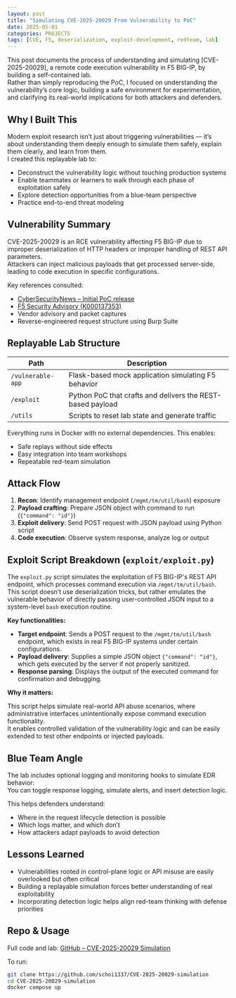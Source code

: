 ```yaml
---
layout: post
title: "Simulating CVE-2025-20029 From Vulnerability to PoC"
date: 2025-05-01
categories: PROJECTS
tags: [CVE, F5, deserialization, exploit-development, redteam, lab]
---
```



This post documents the process of understanding and simulating [CVE-2025-20029], a remote code execution vulnerability in F5 BIG-IP, by building a self-contained lab.  
Rather than simply reproducing the PoC, I focused on understanding the vulnerability’s core logic, building a safe environment for experimentation, and clarifying its real-world implications for both attackers and defenders.

## Why I Built This

Modern exploit research isn’t just about triggering vulnerabilities — it’s about understanding them deeply enough to simulate them safely, explain them clearly, and learn from them.  
I created this replayable lab to:

- Deconstruct the vulnerability logic without touching production systems  
- Enable teammates or learners to walk through each phase of exploitation safely  
- Explore detection opportunities from a blue-team perspective  
- Practice end-to-end threat modeling

## Vulnerability Summary

CVE-2025-20029 is an RCE vulnerability affecting F5 BIG-IP due to improper deserialization of HTTP headers or improper handling of REST API parameters.  
Attackers can inject malicious payloads that get processed server-side, leading to code execution in specific configurations.  

Key references consulted:

- [CyberSecurityNews – Initial PoC release](https://www.cybersecuritynews.com/poc-exploit-f5-cve-2025-20029/)  
- [F5 Security Advisory (K000137353)](https://support.f5.com/csp/article/K000137353)   
- Vendor advisory and packet captures  
- Reverse-engineered request structure using Burp Suite  

## Replayable Lab Structure

| Path              | Description                               |
|-------------------|-------------------------------------------|
| `/vulnerable-app` | Flask-based mock application simulating F5 behavior |
| `/exploit`        | Python PoC that crafts and delivers the REST-based payload |
| `/utils`          | Scripts to reset lab state and generate traffic |

Everything runs in Docker with no external dependencies. This enables:

- Safe replays without side effects  
- Easy integration into team workshops  
- Repeatable red-team simulation  

## Attack Flow

1. **Recon**: Identify management endpoint (`/mgmt/tm/util/bash`) exposure  
2. **Payload crafting**: Prepare JSON object with command to run (`{"command": "id"}`)  
3. **Exploit delivery**: Send POST request with JSON payload using Python script  
4. **Code execution**: Observe system response, analyze log or output

## Exploit Script Breakdown (`exploit/exploit.py`)

The `exploit.py` script simulates the exploitation of F5 BIG-IP's REST API endpoint, which processes command execution via `/mgmt/tm/util/bash`.  
This script doesn’t use deserialization tricks, but rather emulates the vulnerable behavior of directly passing user-controlled JSON input to a system-level `bash` execution routine.

**Key functionalities:**

- **Target endpoint**: Sends a POST request to the `/mgmt/tm/util/bash` endpoint, which exists in real F5 BIG-IP systems under certain configurations.  
- **Payload delivery**: Supplies a simple JSON object `{"command": "id"}`, which gets executed by the server if not properly sanitized.  
- **Response parsing**: Displays the output of the executed command for confirmation and debugging.

**Why it matters:**

This script helps simulate real-world API abuse scenarios, where administrative interfaces unintentionally expose command execution functionality.  
It enables controlled validation of the vulnerability logic and can be easily extended to test other endpoints or injected payloads.

## Blue Team Angle

The lab includes optional logging and monitoring hooks to simulate EDR behavior:  
You can toggle response logging, simulate alerts, and insert detection logic.

This helps defenders understand:

- Where in the request lifecycle detection is possible  
- Which logs matter, and which don’t  
- How attackers adapt payloads to avoid detection

## Lessons Learned

- Vulnerabilities rooted in control-plane logic or API misuse are easily overlooked but often critical  
- Building a replayable simulation forces better understanding of real exploitability  
- Incorporating detection logic helps align red-team thinking with defense priorities

## Repo & Usage

Full code and lab: [GitHub – CVE-2025-20029 Simulation](https://github.com/schoi1337/CVE-2025-20029-simulation)

To run:

```bash
git clone https://github.com/schoi1337/CVE-2025-20029-simulation
cd CVE-2025-20029-simulation
docker compose up
```